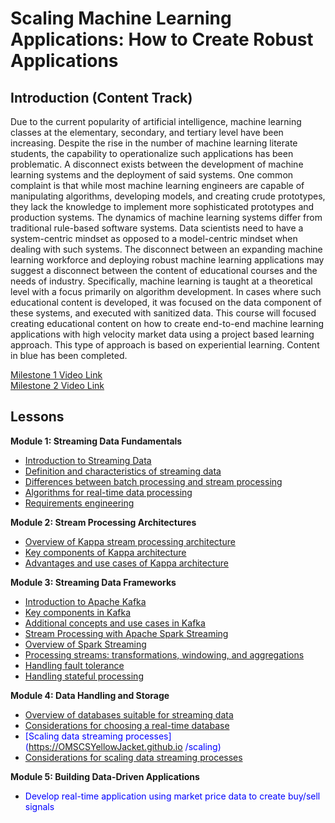 # Scaling Machine Learning Applications: How to Create Robust Applications
## Introduction (Content Track)
Due to the current popularity of artificial intelligence, machine learning classes
at the elementary, secondary, and tertiary level have been increasing. Despite
the rise in the number of machine learning literate students, the capability to
operationalize such applications has been problematic. A disconnect exists between
the development of machine learning systems and the deployment of
said systems. One common complaint is that while most machine
learning engineers are capable of manipulating algorithms, developing
models, and creating crude prototypes, they lack the knowledge to implement
more sophisticated prototypes and production systems. The dynamics of machine learning systems differ from traditional rule-based
software systems. Data scientists need to have a system-centric mindset as
opposed to a model-centric mindset when dealing with such systems.
The disconnect between an expanding machine learning workforce and deploying
robust machine learning applications may suggest a disconnect between the
content of educational courses and the needs of industry. Specifically, machine learning is taught at a theoretical level with a focus primarily on
algorithm development. In cases where such educational content is developed,
it was focused on the data component of these systems, and executed with sanitized
data. This course will focused creating educational content on how to create end-to-end machine learning applications with high velocity market data using a project based learning approach.
This type of approach is based on experiential learning. Content in blue has been completed.

[Milestone 1 Video Link](https://mediaspace.gatech.edu/media/Scaling+Machine+Learning+Applications/1_03qeqwy0)<br> 
[Milestone 2 Video Link](https://mediaspace.gatech.edu/media/Milestone2/1_x8sto7p0)

## Lessons

 <b> Module 1: Streaming Data Fundamentals  </b><br> 
- <span style="color: blue">[Introduction to Streaming Data](https://OMSCSYellowJacket.github.io/data)</span>
- <span style="color: blue">[Definition and characteristics of streaming data](https://OMSCSYellowJacket.github.io/data#definition-of-streaming-data)</span>
- <span style="color: blue">[Differences between batch processing and stream processing](https://OMSCSYellowJacket.github.io/data#batch-data-versus-streaming-data)</span>
- <span style="color: blue">[Algorithms for real-time data processing](https://OMSCSYellowJacket.github.io/data#types-of-streamimg-data-algorithms)</span>
- <span style="color: blue">[Requirements engineering](https://OMSCSYellowJacket.github.io/requirements)
</span>

<b> Module 2: Stream Processing Architectures</b><br> 
- <span style="color: blue">[Overview of Kappa stream processing architecture](https://OMSCSYellowJacket.github.io/kappaarchitecture)</span>
- <span style="color: blue">[Key components of Kappa architecture](https://OMSCSYellowJacket.github.io/kappaarchitecture#key-components)</span>
- <span style="color: blue">[Advantages and use cases of Kappa architecture](https://OMSCSYellowJacket.github.io/kappaarchitecture#advantages)</span>
  
<b> Module 3: Streaming Data Frameworks</b><br> 
- <span style="color: blue">[Introduction to Apache Kafka](https://OMSCSYellowJacket.github.io/kafka)</span>
- <span style="color: blue">[Key components in Kafka](https://OMSCSYellowJacket.github.io/kafka#key-components)</span>
- <span style="color: blue">[Additional concepts and use cases in Kafka](https://OMSCSYellowJacket.github.io/kafka#additional-concepts)</span>
- <span style="color: blue">[Stream Processing with Apache Spark Streaming](https://OMSCSYellowJacket.github.io/spark)</span>
- <span style="color: blue">[Overview of Spark Streaming](https://OMSCSYellowJacket.github.io/spark#spark-streaming)</span>
- <span style="color: blue">[Processing streams: transformations, windowing, and aggregations](https://OMSCSYellowJacket.github.io/spark#transformations)</span>
- <span style="color: blue">[Handling fault tolerance](https://OMSCSYellowJacket.github.io/faulttolerance)</span>
- <span style="color: blue">[Handling stateful processing](https://OMSCSYellowJacket.github.io/maintainingstate)</span>
  
<b> Module 4: Data Handling and Storage</b><br> 
- <span style="color: blue">[Overview of databases suitable for streaming data](https://OMSCSYellowJacket.github.io/databases)</span>
- <span style="color: blue">[Considerations for choosing a real-time database](https://OMSCSYellowJacket.github.io/databases#considerations-for-choosing-a-real-time-database)</span>
- <span style="color: blue">[Scaling data streaming processes](https://OMSCSYellowJacket.github.io
/scaling)</span>
- <span style="color: blue">[Considerations for scaling data streaming processes](https://OMSCSYellowJacket.github.io/scaling#considerations-for-scaling)</span>
  
<b> Module 5: Building Data-Driven Applications</b><br> 
- <span style="color: blue">Develop real-time application using market price data to create buy/sell signals </span>
